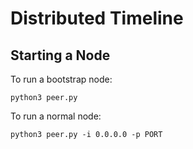 # Distributed Timeline

## Starting a Node

To run a bootstrap node:
```
python3 peer.py
```

To run a normal node:
```
python3 peer.py -i 0.0.0.0 -p PORT
```
